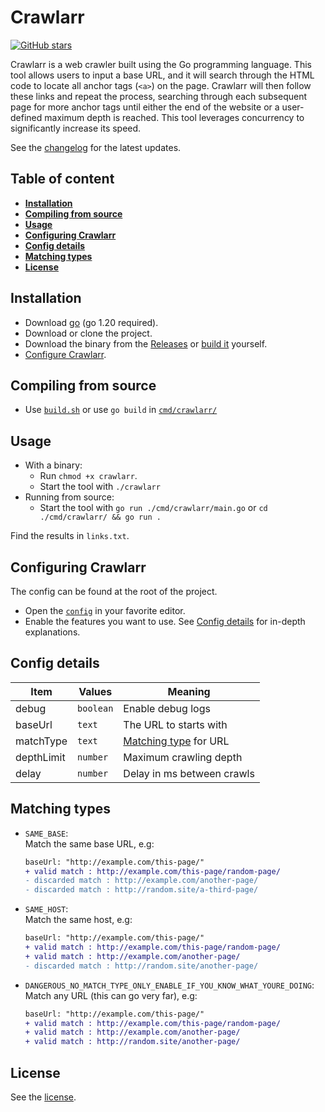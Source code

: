 # Crawlarr

[![GitHub stars](https://img.shields.io/github/stars/LockBlock-dev/crawlarr.svg)](https://github.com/LockBlock-dev/crawlarr/stargazers)

Crawlarr is a web crawler built using the Go programming language. This tool allows users to input a base URL, and it will search through the HTML code to locate all anchor tags (`<a>`) on the page. Crawlarr will then follow these links and repeat the process, searching through each subsequent page for more anchor tags until either the end of the website or a user-defined maximum depth is reached. This tool leverages concurrency to significantly increase its speed.

See the [changelog](/CHANGELOG.md) for the latest updates.

## Table of content

-   [**Installation**](#installation)
-   [**Compiling from source**](#compiling-from-source)
-   [**Usage**](#usage)
-   [**Configuring Crawlarr**](#configuring-crawlarr)
-   [**Config details**](#config-details)
-   [**Matching types**](#matching-types)
-   [**License**](#copyright)

## Installation

-   Download [go](https://go.dev/dl/) (go 1.20 required).
-   Download or clone the project.
-   Download the binary from the [Releases](../../releases) or [build it](#compiling-from-source) yourself.
-   [Configure Crawlarr](#configuring-crawlarr).

## Compiling from source

-   Use [`build.sh`](/build.sh) or use `go build` in [`cmd/crawlarr/`](/cmd/crawlarr/)

## Usage

-   With a binary:
    -   Run `chmod +x crawlarr`.
    -   Start the tool with `./crawlarr`
-   Running from source:
    -   Start the tool with `go run ./cmd/crawlarr/main.go` or `cd ./cmd/crawlarr/ && go run .`

Find the results in `links.txt`.

## Configuring Crawlarr

The config can be found at the root of the project.

-   Open the [`config`](/config.json) in your favorite editor.
-   Enable the features you want to use. See [Config details](#config-details) for in-depth explanations.

## Config details

| Item       | Values    | Meaning                                  |
| ---------- | --------- | ---------------------------------------- |
| debug      | `boolean` | Enable debug logs                        |
| baseUrl    | `text`    | The URL to starts with                   |
| matchType  | `text`    | [Matching type](#matching-types) for URL |
| depthLimit | `number`  | Maximum crawling depth                   |
| delay      | `number`  | Delay in ms between crawls               |

## Matching types

-   `SAME_BASE`:  
    Match the same base URL, e.g:

    ```diff
    baseUrl: "http://example.com/this-page/"
    + valid match : http://example.com/this-page/random-page/
    - discarded match : http://example.com/another-page/
    - discarded match : http://random.site/a-third-page/
    ```

-   `SAME_HOST`:  
    Match the same host, e.g:

    ```diff
    baseUrl: "http://example.com/this-page/"
    + valid match : http://example.com/this-page/random-page/
    + valid match : http://example.com/another-page/
    - discarded match : http://random.site/another-page/
    ```

-   `DANGEROUS_NO_MATCH_TYPE_ONLY_ENABLE_IF_YOU_KNOW_WHAT_YOURE_DOING`:  
    Match any URL (this can go very far), e.g:
    ```diff
    baseUrl: "http://example.com/this-page/"
    + valid match : http://example.com/this-page/random-page/
    + valid match : http://example.com/another-page/
    + valid match : http://random.site/another-page/
    ```

## License

See the [license](/LICENSE).
